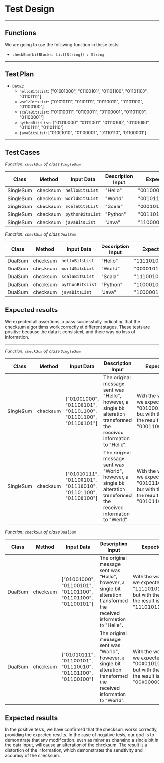 # Test Design

___

## Functions

We are going to use the following function in these tests:

- `checkSum(bitBlocks: List[String]) : String`

___

## Test Plan

- `Data1`:
    - `helloBitsList`: ["01001000", "01100101", "01101100", "01101100", "01101111"]
    - `worldBitsList`: ["01010111", "01101111", "01110010", "01101100", "01100100"]
    - `scalaBitsList`: ["01010011", "01100011", "01100001", "01101100", "01100001"]
    - `pythonBitsList`: ["01010000", "01111001", "01110100", "01101000", "01101111", "01101110"]
    - `javaBitsList`: ["01001010", "01100001", "01110110", "01100001"]

___

## Test Cases

*Function: `checkSum` of class `SingleSum`*

| Class     | Method   | Input Data       | Description Input | Expected Result    | Type Test |
|-----------|----------|------------------|-------------------|--------------------|-----------|
| SingleSum | checksum | `helloBitsList`  | "Hello"           | "0010001111010010" | Positive  |
| SingleSum | checksum | `worldBitsList`  | "World"           | "0010110111011100" | Positive  |
| SingleSum | checksum | `scalaBitsList`  | "Scala"           | "0001010111010000" | Positive  |
| SingleSum | checksum | `pythonBitsList` | "Python"          | "0011010001010000" | Positive  |
| SingleSum | checksum | `javaBitsList`   | "Java"            | "1100000011000010" | Positive  |

*Function: `checkSum` of class `DualSum`*

| Class   | Method   | Input Data       | Description Input | Expected Result    | Type Test |
|---------|----------|------------------|-------------------|--------------------|-----------|
| DualSum | checksum | `helloBitsList`  | "Hello"           | "1111010100101010" | Positive  |
| DualSum | checksum | `worldBitsList`  | "World"           | "0000101001110110" | Positive  |
| DualSum | checksum | `scalaBitsList`  | "Scala"           | "1110010100100001" | Positive  |
| DualSum | checksum | `pythonBitsList` | "Python"          | "1000010011110100" | Positive  |
| DualSum | checksum | `javaBitsList`   | "Java"            | "1000001100101111" | Positive  |

## Expected results

We expected all assertions to pass successfully, indicating that the checksum algorithms work correctly at different
stages. These tests are positive because the data is consistent, and there was no loss of information.

___

*Function: `checkSum` of class `SingleSum`*

| Class     | Method   | Input Data                                                   | Description Input                                                                                                        | Expected Result                                                                                                            | Type Test |
|-----------|----------|--------------------------------------------------------------|--------------------------------------------------------------------------------------------------------------------------|----------------------------------------------------------------------------------------------------------------------------|-----------|
| SingleSum | checksum | ["01001000", "01100101", "01101100", "01101100", "01100101"] | The original message sent was "Hello", however, a single bit alteration transformed the received information to "Helle". | With the word "Hello" we expected this result "0010001111010010", but with the alteration the result is "0001100111010010" | Negative  |
| SingleSum | checksum | ["01010111", "01100101", "01110010", "01101100", "01100100"] | The original message sent was "World", however, a single bit alteration transformed the received information to "Werld". | With the word "World" we expected this result "0010110111011100", but with the alteration the result is "0010110111010010" | Negative  |

*Function: `checkSum` of class `DualSum`*

| Class   | Method   | Input Data                                                   | Description Input                                                                                                        | Expected Result                                                                                                            | Type Test |
|---------|----------|--------------------------------------------------------------|--------------------------------------------------------------------------------------------------------------------------|----------------------------------------------------------------------------------------------------------------------------|-----------|
| DualSum | checksum | ["01001000", "01100101", "01101100", "01101100", "01100101"] | The original message sent was "Hello", however, a single bit alteration transformed the received information to "Helle". | With the word "Hello" we expected this result "1111010100101010", but with the alteration the result is "1110101100100000" | Negative  |
| DualSum | checksum | ["01010111", "01100101", "01110010", "01101100", "01100100"] | The original message sent was "World", however, a single bit alteration transformed the received information to "Werld". | With the word "World" we expected this result "0000101001110110", but with the alteration the result is "0000000001011000" | Negative  |

## Expected results

In the positive tests, we have confirmed that the checksum works correctly, providing the expected results. In the case
of negative tests, our goal is to demonstrate that any modification, even as minor as changing a single bit in the
data input, will cause an alteration of the checksum. The result is a distortion of the information, which demonstrates
the sensitivity and accuracy of the checksum.